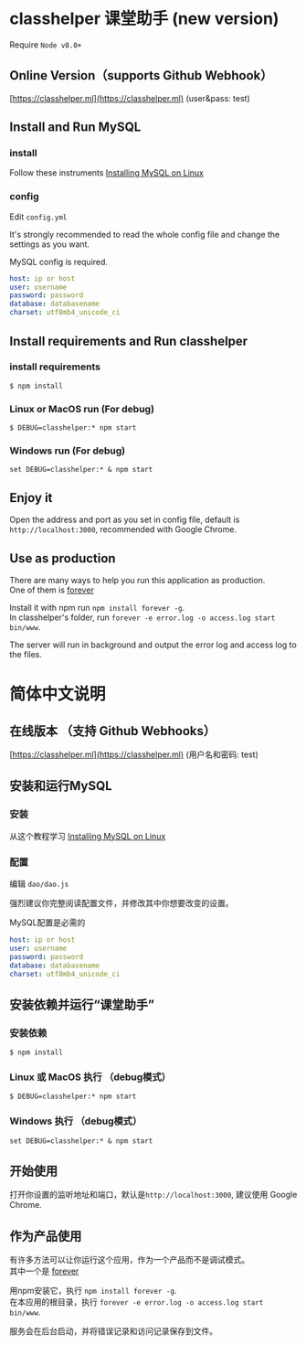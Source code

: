# classhelper 课堂助手 (new version)
Require `Node v8.0+`

## Online Version（supports Github Webhook）
[https://classhelper.ml](https://classhelper.ml) (user&pass: test)

## Install and Run MySQL
### install
Follow these instruments [Installing MySQL on Linux](https://dev.mysql.com/doc/refman/5.7/en/linux-installation.html)

### config
Edit `config.yml`

It's strongly recommended to read the whole config file and change the settings as you want.

MySQL config is required.
```yaml
host: ip or host
user: username
password: password
database: databasename
charset: utf8mb4_unicode_ci
```

## Install requirements and Run classhelper
### install requirements
```
$ npm install
```

### Linux or MacOS run (For debug)
```
$ DEBUG=classhelper:* npm start
```

### Windows run (For debug)
```
set DEBUG=classhelper:* & npm start
```

## Enjoy it
Open the address and port as you set in config file, default is `http://localhost:3000`, recommended with Google Chrome.

## Use as production
There are many ways to help you run this application as production.  
One of them is [forever](https://www.npmjs.com/package/forever)

Install it with npm run `npm install forever -g`.  
In classhelper's folder, run `forever -e error.log -o access.log start bin/www`.

The server will run in background and output the error log and access log to the files.

# 简体中文说明
## 在线版本 （支持 Github Webhooks）
[https://classhelper.ml](https://classhelper.ml) (用户名和密码: test)

## 安装和运行MySQL
### 安装
从这个教程学习 [Installing MySQL on Linux](https://dev.mysql.com/doc/refman/5.7/en/linux-installation.html)

### 配置
编辑 `dao/dao.js`

强烈建议你完整阅读配置文件，并修改其中你想要改变的设置。

MySQL配置是必需的
```yaml
host: ip or host
user: username
password: password
database: databasename
charset: utf8mb4_unicode_ci
```

## 安装依赖并运行“课堂助手”
### 安装依赖
```
$ npm install
```

### Linux 或 MacOS 执行 （debug模式）
```
$ DEBUG=classhelper:* npm start
```

### Windows 执行 （debug模式）
```
set DEBUG=classhelper:* & npm start
```

## 开始使用
打开你设置的监听地址和端口，默认是`http://localhost:3000`, 建议使用 Google Chrome.


## 作为产品使用
有许多方法可以让你运行这个应用，作为一个产品而不是调试模式。  
其中一个是 [forever](https://www.npmjs.com/package/forever)

用npm安装它，执行 `npm install forever -g`.  
在本应用的根目录，执行 `forever -e error.log -o access.log start bin/www`.

服务会在后台启动，并将错误记录和访问记录保存到文件。
